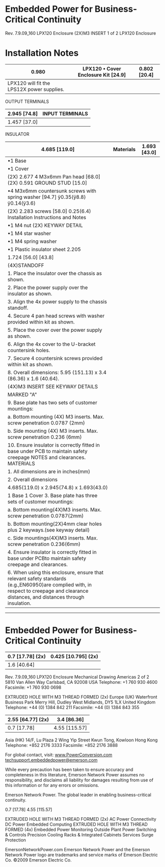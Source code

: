 # Embedded Power for Business-Critical Continuity

Rev. 7.9.09_160 LPX120 Enclosure (2X)M3 INSERT 1 of 2 LPX120 Enclosure

# Installation Notes

|0.980|LPX120 • Cover Enclosure Kit [24.9]|0.802 [20.4]|
|---|---|---|
|LPX120 will fit the LPS12X power supplies.| | |

OUTPUT TERMINALS

|2.945 [74.8]|INPUT TERMINALS|
|---|---|
|1.457 [37.0]| |

INSULATOR

|4.685 [119.0]|Materials|1.693 [43.0]|
|---|---|---|
|•1 Base| | |
|•1 Cover| | |
|(2X) 2.677 4 M3x6mm Pan head [68.0] (2X) 0.591 GROUND STUD [15.0]| | |
|•4 M3x6mm countersunk screws with spring washer [94.7] ÿ0.35(ÿ8.8) ÿ0.14(ÿ3.6)| | |
|(2X) 2.283 screws [58.0] 0.25(6.4) Installation Instructions and Notes| | |
|•1 M4 nut (2X) KEYWAY DETAIL| | |
|•1 M4 star washer| | |
|•1 M4 spring washer| | |
|•1 Plastic insulator sheet 2.205| | |
|1.724 [56.0] [43.8]| | |
|(4X)STANDOFF| | |
|1. Place the insulator over the chassis as shown.| | |
|2. Place the power supply over the insulator as shown.| | |
|3. Align the 4x power supply to the chassis standoff.| | |
|4. Secure 4 pan head screws with washer provided within kit as shown.| | |
|5. Place the cover over the power supply as shown.| | |
|6. Align the 4x cover to the U-bracket countersink holes.| | |
|7. Secure 4 countersink screws provided within kit as shown.| | |
|8. Overall dimensions: 5.95 (151.13) x 3.4 (86.36) x 1.6 (40.64).| | |
|(4X)M3 INSERT SEE KEYWAY DETAILS| | |
|MARKED "A"| | |
|9. Base plate has two sets of customer mountings:| | |
|a. Bottom mounting (4X) M3 inserts. Max. screw penetration 0.0787 (2mm)| | |
|b. Side mounting (4X) M3 inserts. Max. screw penetration 0.236 (6mm)| | |
|10. Ensure insulator is correctly fitted in base under PCB to maintain safety creepage NOTES and clearances. MATERIALS| | |
|1. All dimensions are in inches(mm)| | |
|2. Overall dimensions| | |
|4.685(119.0) x 2.945(74.8) x 1.693(43.0)| | |
|1 Base 1 Cover 3. Base plate has three sets of customer mountings:| | |
|a. Bottom mounting(4X)M3 inserts. Max. screw penetration 0.0787(2mm)| | |
|b. Bottom mounting(2X)4mm clear holes plus 2 keyways.(see keyway detail)| | |
|c. Side mountings(4X)M3 inserts. Max. screw penetration 0.236(6mm)| | |
|4. Ensure insulator is correctly fitted in base under PCBto maintain safety creepage and clearances.| | |
|6. When using this enclosure, ensure that relevant safety standards (e.g.,EN60950)are complied with, in respect to creepage and clearance distances, and distances through insulation.| | |
---
# Embedded Power for Business-Critical Continuity

|0.7 [17.78] (2x)|0.425 [10.795] (2x)|
|---|---|
|1.6 [40.64]| |

Rev. 7.9.09_160 LPX120 Enclosure Mechanical Drawing Americas 2 of 2 5810 Van Allen Way Carlsbad, CA 92008 USA Telephone: +1 760 930 4600 Facsimile: +1 760 930 0698

EXTRUDED HOLE WITH M3 THREAD FORMED (2x) Europe (UK) Waterfront Business Park Merry Hill, Dudley West Midlands, DY5 1LX United Kingdom Telephone: +44 (0) 1384 842 211 Facsimile: +44 (0) 1384 843 355

|2.55 [64.77] (2x)|3.4 [86.36]|
|---|---|
|0.7 [17.78]|4.55 [115.57]|

Asia (HK) 14/F, Lu Plaza 2 Wing Yip Street Kwun Tong, Kowloon Hong Kong Telephone: +852 2176 3333 Facsimile: +852 2176 3888

For global contact, visit: www.PowerConversion.com techsupport.embeddedpower@emerson.com

While every precaution has been taken to ensure accuracy and completeness in this literature, Emerson Network Power assumes no responsibility, and disclaims all liability for damages resulting from use of this information or for any errors or omissions.

Emerson Network Power. The global leader in enabling business-critical continuity.

0.7 [17.78]
4.55 [115.57]

EXTRUDED HOLE WITH M3 THREAD FORMED (2x) AC Power Connectivity DC Power Embedded Computing EXTRUDED HOLE WITH M3 THREAD FORMED (4x) Embedded Power Monitoring Outside Plant Power Switching & Controls Precision Cooling Racks & Integrated Cabinets Services Surge Protection

EmersonNetworkPower.com Emerson Network Power and the Emerson Network Power logo are trademarks and service marks of Emerson Electric Co. ©2009 Emerson Electric Co.